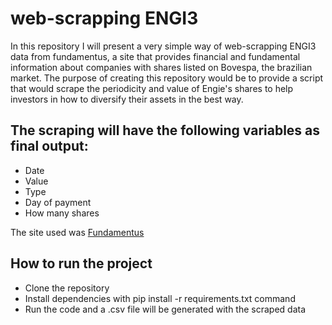 # web-scrapping ENGI3

In this repository I will present a very simple way of web-scrapping ENGI3 data from fundamentus, a site that provides financial and fundamental information about companies with shares listed on Bovespa, the brazilian market. The purpose of creating this repository would be to provide a script that would scrape the periodicity and value of Engie's shares to help investors in how to diversify their assets in the best way.

## The scraping will have the following variables as final output:

- Date	
- Value
- Type
- Day of payment
- How many shares 


The site used was [Fundamentus](url)
## How to run the project
- Clone the repository
- Install dependencies with pip install -r requirements.txt command
- Run the code and a .csv file will be generated with the scraped data
